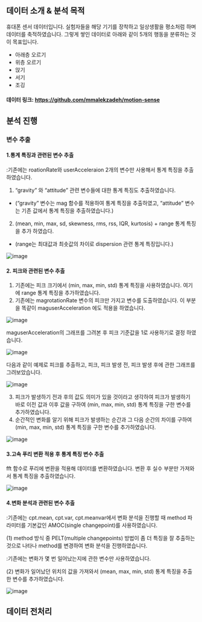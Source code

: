 
## 데이터 소개 & 분석 목적

휴대폰 센서 데이터입니다. 실험자들을 해당 기기를 장착하고 일상생활을 평소처럼 하며 데이터를 축적하였습니다. 그렇게 쌓인 데이터로 아래와 같이 5개의 행동을 분류하는 것이 목표입니다.

- 아래층 오르기
- 위층 오르기
- 앉기
- 서기
- 조깅
 
#### 데이터 링크: https://github.com/mmalekzadeh/motion-sense

## 분석 진행

### 변수 추출

#### 1.통계 특징과 관련된 변수 추출

:기존에는 roationRate와 userAcceleraion 2개의 변수만 사용해서 통계 특징을 추출하였습니다. 

1. “gravity” 와 “attitude” 관련 변수들에 대한 통계 특징도 추출하였습니다.
* (“gravity” 변수는 mag 함수를 적용하여 통계 특징을 추출하였고, “attitude” 변수는 기존 값에서 통계 특징을 추출하였습니다.)

2. (mean, min, max, sd, skewness, rms, rss, IQR, kurtosis) + range 통계 특징을 추가 하였습다.
* (range는 최대값과 최솟값의 차이로 dispersion 관련 통계 특징입니다.)

![image](https://user-images.githubusercontent.com/55734436/113665331-41799c00-96e8-11eb-9329-ec0e57761e34.png)

#### 2. 피크와 관련된 변수 추출

1. 기존에는 피크 크기에서 (min, max, min, std) 통계 특징을 사용하였습니다. 여기에 range 통계 특징을 추가하였습니다.
2. 기존에는 magrotationRate 변수의 피크만 가지고 변수를 도출하였습니다. 이 부분을 똑같이 maguserAcceleration 에도 적용을 하였습니다.

![image](https://user-images.githubusercontent.com/55734436/113665398-60782e00-96e8-11eb-8018-dcb292d918ad.png)

maguserAcceleration의 그래프를 그려본 후 피크 기준값을 1로 사용하기로 결정 하였습니다.

![image](https://user-images.githubusercontent.com/55734436/113665424-6968ff80-96e8-11eb-8a6b-0c0778573b35.png)

다음과 같이 예제로 피크를 추출하고, 피크, 피크 발생 전, 피크 발생 후에 관한 그래프를 그려보았습니다.

![image](https://user-images.githubusercontent.com/55734436/113665826-20657b00-96e9-11eb-8954-bdb5c7b4f58b.png)

3. 피크가 발생하기 전과 후의 값도 의미가 있을 것이라고 생각하여 피크가 발생하기 바로 이전 값과 이후 값을 구하여 (min, max, min, std) 통계 특징을 구한 변수를 추가하였습니다.
4. 순간적인 변화를 알기 위해 피크가 발생하는 순간과 그 다음 순간의 차이를 구하여 (min, max, min, std) 통계 특징을 구한 변수를 추가하였습니다.

![image](https://user-images.githubusercontent.com/55734436/113665869-3410e180-96e9-11eb-97c4-bbf504f9bca4.png)


#### 3.고속 푸리 변환 적용 후 통계 특징 변수 추출

fft 함수로 푸리에 변환을 적용해 데이터를 변환하였습니다. 변환 후 실수 부분만 가져와서 통계 특징을 추출하였습니다.

![image](https://user-images.githubusercontent.com/55734436/113665545-9a493480-96e8-11eb-97ba-615548ed1261.png)


#### 4.변화 분석과 관련된 변수 추출

:기존에는 cpt.mean, cpt.var, cpt.meanvar에서 변화 분석을 진행할 때 method 파라미터를 기본값인 AMOC(single changepoint)를 사용하였습니다. 

(1)	method 방식 중 PELT(multiple changepoints) 방법이 좀 더 특징을 잘 추출하는 것으로 나타나 method를 변경하여 변화 분석을 진행하였습니다. 

:기존에는 변화가 몇 번 일어났는지에 관한 변수만 사용하였습니다.

(2)	변화가 일어났던 위치의 값을 가져와서 (mean, max, min, std) 통계 특징을 추출한 변수를 추가하였습니다. 

![image](https://user-images.githubusercontent.com/55734436/113666519-58b98900-96ea-11eb-9996-53c5ef58c6dd.png)



## 데이터 전처리
